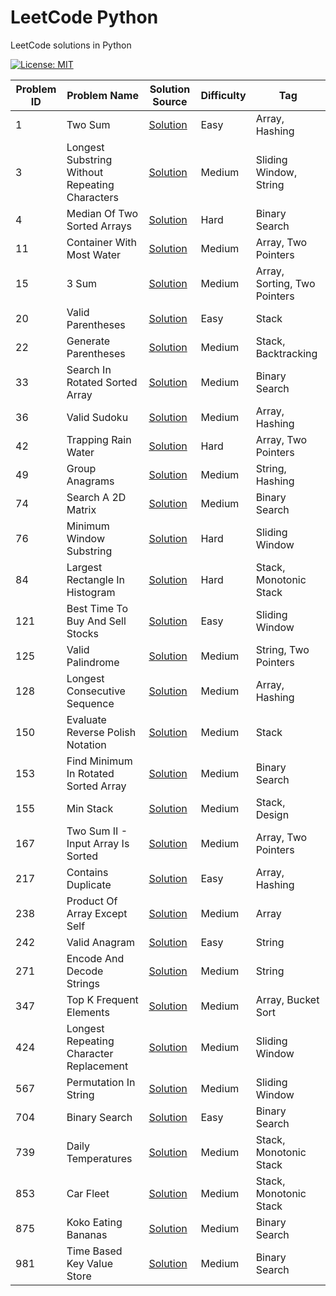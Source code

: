 # LeetCode Python

LeetCode solutions in Python

[![License: MIT](https://img.shields.io/badge/License-MIT-yellow.svg)](https://github.com/anirudhology/leetcode-python/blob/main/LICENSE)

| Problem ID | Problem Name                                   | Solution Source                                                                       | Difficulty | Tag                          |
|------------|------------------------------------------------|---------------------------------------------------------------------------------------|------------|------------------------------|
| 1          | Two Sum                                        | [Solution](problems/array/two_sum.py)                                                 | Easy       | Array, Hashing               |
| 3          | Longest Substring Without Repeating Characters | [Solution](problems/sliding_window/longest_substring_without_repeating_characters.py) | Medium     | Sliding Window, String       |
| 4          | Median Of Two Sorted Arrays                    | [Solution](problems/binary_search/median_of_two_sorted_arrays.py)                     | Hard       | Binary Search                |
| 11         | Container With Most Water                      | [Solution](problems/array/container_with_most_water.py)                               | Medium     | Array, Two Pointers          |
| 15         | 3 Sum                                          | [Solution](problems/array/three_sum.py)                                               | Medium     | Array, Sorting, Two Pointers |
| 20         | Valid Parentheses                              | [Solution](problems/stack/valid_parentheses.py)                                       | Easy       | Stack                        |
| 22         | Generate Parentheses                           | [Solution](problems/stack/generate_parentheses.py)                                    | Medium     | Stack, Backtracking          |
| 33         | Search In Rotated Sorted Array                 | [Solution](problems/binary_search/search_in_rotated_sorted_array.py)                  | Medium     | Binary Search                |
| 36         | Valid Sudoku                                   | [Solution](problems/array/valid_sudoku.py)                                            | Medium     | Array, Hashing               |
| 42         | Trapping Rain Water                            | [Solution](problems/array/trapping_rain_water.py)                                     | Hard       | Array, Two Pointers          |
| 49         | Group Anagrams                                 | [Solution](problems/string/group_anagrams.py)                                         | Medium     | String, Hashing              |
| 74         | Search A 2D Matrix                             | [Solution](problems/binary_search/search_a_2d_matrix.py)                              | Medium     | Binary Search                |
| 76         | Minimum Window Substring                       | [Solution](problems/sliding_window/minimum_window_substring.py)                       | Hard       | Sliding Window               |
| 84         | Largest Rectangle In Histogram                 | [Solution](problems/stack/largest_rectangle_in_histogram.py)                          | Hard       | Stack, Monotonic Stack       |
| 121        | Best Time To Buy And Sell Stocks               | [Solution](problems/sliding_window/best_time_to_buy_and_sell_stocks.py)               | Easy       | Sliding Window               |
| 125        | Valid Palindrome                               | [Solution](problems/string/valid_palindrome.py)                                       | Medium     | String, Two Pointers         |
| 128        | Longest Consecutive Sequence                   | [Solution](problems/array/longest_consecutive_sequence.py)                            | Medium     | Array, Hashing               |
| 150        | Evaluate Reverse Polish Notation               | [Solution](problems/stack/evaluate_reverse_polish_notation.py)                        | Medium     | Stack                        |
| 153        | Find Minimum In Rotated Sorted Array           | [Solution](problems/binary_search/find_minimum_in_rotated_sorted_array.py)            | Medium     | Binary Search                |
| 155        | Min Stack                                      | [Solution](problems/stack/min_stack.py)                                               | Medium     | Stack, Design                |
| 167        | Two Sum II - Input Array Is Sorted             | [Solution](problems/array/two_sum_ii_input_array_is_sorted.py)                        | Medium     | Array, Two Pointers          |
| 217        | Contains Duplicate                             | [Solution](problems/array/contains_duplicate.py)                                      | Easy       | Array, Hashing               |
| 238        | Product Of Array Except Self                   | [Solution](problems/array/product_of_array_except_self.py)                            | Medium     | Array                        |
| 242        | Valid Anagram                                  | [Solution](problems/string/valid_anagram.py)                                          | Easy       | String                       |
| 271        | Encode And Decode Strings                      | [Solution](problems/string/encode_and_decode_strings.py)                              | Medium     | String                       |
| 347        | Top K Frequent Elements                        | [Solution](problems/array/top_k_frequent_elements.py)                                 | Medium     | Array, Bucket Sort           |
| 424        | Longest Repeating Character Replacement        | [Solution](problems/sliding_window/longest_repeating_character_replacement.py)        | Medium     | Sliding Window               |
| 567        | Permutation In String                          | [Solution](problems/sliding_window/permutation_in_string.py)                          | Medium     | Sliding Window               |
| 704        | Binary Search                                  | [Solution](problems/binary_search/binary_search.py)                                   | Easy       | Binary Search                |
| 739        | Daily Temperatures                             | [Solution](problems/stack/daily_temperatures.py)                                      | Medium     | Stack, Monotonic Stack       |
| 853        | Car Fleet                                      | [Solution](problems/stack/car_fleet.py)                                               | Medium     | Stack, Monotonic Stack       |
| 875        | Koko Eating Bananas                            | [Solution](problems/binary_search/koko_eating_bananas.py)                             | Medium     | Binary Search                |
| 981        | Time Based Key Value Store                     | [Solution](problems/binary_search/time_based_key_value_store.py)                      | Medium     | Binary Search                |